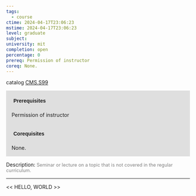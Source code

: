 ```yaml
---
tags:
  - course
ctime: 2024-04-17T23:06:23
mstime: 2024-04-17T23:06:23
level: graduate
subject: 
university: mit
completion: open
percentage: 0
prereq: Permission of instructor
coreq: None.
---
```


catalog [CMS.S99](http://student.mit.edu/catalog/mCMSa.html#CMS.S99)

<span style="display: block; padding: 15px; background-color: rgb(100, 100, 100, 0.2);"><font id="m_prereq135_0" style="display: block; font-family: Arial, sans-serif; font-weight: bold; padding: 5px">Prerequisites</font><br><span id="prereq135_0">Permission of instructor</span></span>
<span style="display: block; padding: 15px; background-color: rgb(100, 100, 100, 0.2);"><font id="m_coreq135_0" style="display: block; font-family: Arial, sans-serif; font-weight: bold; padding: 5px">Corequisites</font><br><span id="coreq135_0">None.</span></span>

<font style="">Description:</font>
<font style="color: grey; font-size: 0.8rem;">Seminar or lecture on a topic that is not covered in the regular curriculum.</font>



---

<< HELLO, WORLD >>
